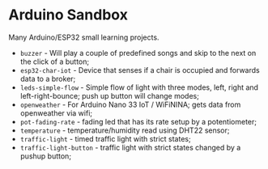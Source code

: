 Arduino Sandbox
===

Many Arduino/ESP32 small learning projects.

* `buzzer` - Will play a couple of predefined songs and skip to the next on the click of a button;
* `esp32-char-iot` - Device that senses if a chair is occupied and forwards data to a broker;
* `leds-simple-flow` - Simple flow of light with three modes, left, right and left-right-bounce; push up button will change modes;
* `openweather` - For Arduino Nano 33 IoT / WiFiNINA; gets data from openweather via wifi;
* `pot-fading-rate` - fading led that has its rate setup by a potentiometer;
* `temperature` - temperature/humidity read using DHT22 sensor;
* `traffic-light` - timed traffic light with strict states;
* `traffic-light-button` - traffic light with strict states changed by a pushup button;

